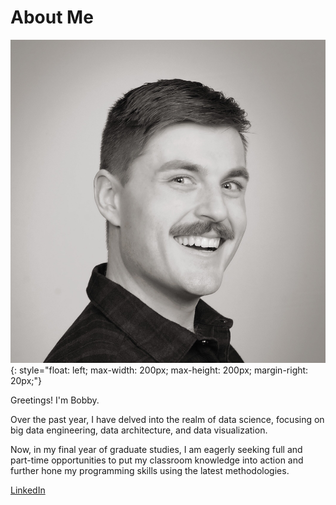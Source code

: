 # About Me

![Profile Image](img/profile.jpg){: style="float: left; max-width: 200px; max-height: 200px; margin-right: 20px;"}

Greetings! I'm Bobby.

Over the past year, I have delved into the realm of data science, focusing on big data engineering, data architecture, and data visualization.

Now, in my final year of graduate studies, I am eagerly seeking full and part-time opportunities to put my classroom knowledge into action and further hone my programming skills using the latest methodologies.

[LinkedIn](https://linkedin.com/bobby-surridge)
